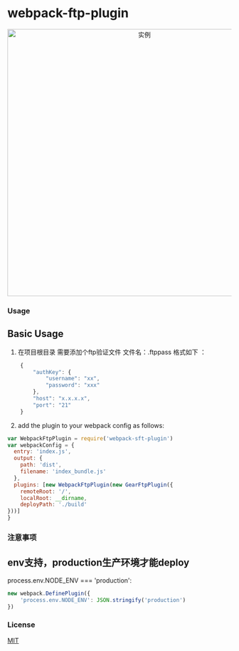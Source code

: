 

# webpack-ftp-plugin


<p align="center"><img width="600px" src="http://owzieh3tb.bkt.clouddn.com/ftp-plugin.png" alt="实例"></p>

### Usage


Basic Usage
-----------

1. 在项目根目录 需要添加个ftp验证文件 文件名：.ftppass
  格式如下 ：
```javascript
    {
        "authKey": {
            "username": "xx",
            "password": "xxx"
        },
        "host": "x.x.x.x",
        "port": "21"
    }
```

2. add the plugin to your webpack config as follows:

```javascript
var WebpackFtpPlugin = require('webpack-sft-plugin')
var webpackConfig = {
  entry: 'index.js',
  output: {
    path: 'dist',
    filename: 'index_bundle.js'
  },
  plugins: [new WebpackFtpPlugin(new GearFtpPlugin({
    remoteRoot: '/',
    localRoot: __dirname,
    deployPath: './build'
}))]
}
```

### 注意事项
 
 env支持，production生产环境才能deploy
-----------
process.env.NODE_ENV === 'production':


```javascript
new webpack.DefinePlugin({
    'process.env.NODE_ENV': JSON.stringify('production')
})
```

### License

[MIT](http://opensource.org/licenses/MIT)
